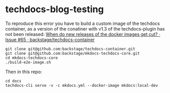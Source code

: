 # techdocs-blog-testing

To reproduce this error you have to build a custom image of the techdocs container, as a version of the conatiner with v1.3 of the techdocs-plugin has not been released:
[When do new releases of the docker images get cut? · Issue #65 · backstage/techdocs-container](https://github.com/backstage/techdocs-container/issues/65)

```
git clone git@github.com:backstage/techdocs-container.git 
git clone git@github.com:backstage/mkdocs-techdocs-core.git
cd mkdocs-techdocs-core 
./build-e2e-image.sh 
```

Then in this repo:
```
cd docs
techdocs-cli serve -v -c mkdocs.yml --docker-image mkdocs:local-dev

```
